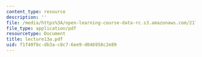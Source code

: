 ```yaml
---
content_type: resource
description: ''
file: /media/https%3A/open-learning-course-data-rc.s3.amazonaws.com/21l-701-literary-interpretation-interpreting-poetry-fall-2003/f1f40f8cdb3ac8c76ee9d046958c2e89_lecture13a.pdf
file_type: application/pdf
resourcetype: Document
title: lecture13a.pdf
uid: f1f40f8c-db3a-c8c7-6ee9-d046958c2e89
---
```

